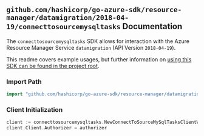 
## `github.com/hashicorp/go-azure-sdk/resource-manager/datamigration/2018-04-19/connecttosourcemysqltasks` Documentation

The `connecttosourcemysqltasks` SDK allows for interaction with the Azure Resource Manager Service `datamigration` (API Version `2018-04-19`).

This readme covers example usages, but further information on [using this SDK can be found in the project root](https://github.com/hashicorp/go-azure-sdk/tree/main/docs).

### Import Path

```go
import "github.com/hashicorp/go-azure-sdk/resource-manager/datamigration/2018-04-19/connecttosourcemysqltasks"
```


### Client Initialization

```go
client := connecttosourcemysqltasks.NewConnectToSourceMySqlTasksClientWithBaseURI("https://management.azure.com")
client.Client.Authorizer = authorizer
```

